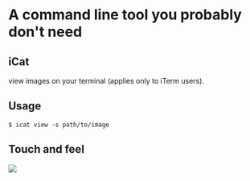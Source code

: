 # A command line tool you probably don't need

## iCat
view images on your terminal (applies only to iTerm users).

## Usage
`$ icat view -s path/to/image`

## Touch and feel
![](resources/icat_demo.git)
